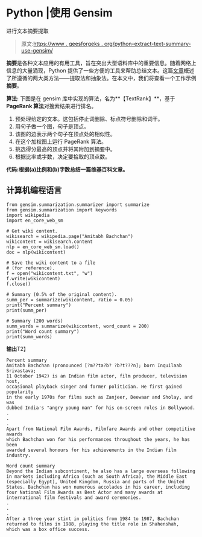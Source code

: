 # Python |使用 Gensim

进行文本摘要提取

> 原文:[https://www . geesforgeks . org/python-extract-text-summary-use-gensim/](https://www.geeksforgeeks.org/python-extractive-text-summarization-using-gensim/)

**摘要**是各种文本应用的有用工具，旨在突出大型语料库中的重要信息。随着网络上信息的大量涌现，Python 提供了一些方便的工具来帮助总结文本。这篇[文章](https://www.geeksforgeeks.org/ml-text-summarization-of-links-based-on-user-query/)概述了所遵循的两大类方法——提取法和抽象法。在本文中，我们将查看一个工作示例**摘要**。

**算法:**
下图是在 gensim 库中实现的算法，名为**【TextRank】**，基于 **PageRank 算法**对搜索结果进行排名。

1.  预处理给定的文本。这包括停止词删除、标点符号删除和词干。
2.  用句子做一个图，句子是顶点。
3.  该图的边表示两个句子在顶点处的相似性。
4.  在这个加权图上运行 PageRank 算法。
5.  挑选得分最高的顶点并将其附加到摘要中。
6.  根据比率或字数，决定要拾取的顶点数。

**代码:根据(a)比例和(b)字数总结一篇维基百科文章。**

## 计算机编程语言

```
from gensim.summarization.summarizer import summarize
from gensim.summarization import keywords
import wikipedia
import en_core_web_sm

# Get wiki content.
wikisearch = wikipedia.page("Amitabh Bachchan")
wikicontent = wikisearch.content
nlp = en_core_web_sm.load()
doc = nlp(wikicontent)

# Save the wiki content to a file
# (for reference).
f = open("wikicontent.txt", "w")
f.write(wikicontent)
f.close()

# Summary (0.5% of the original content).
summ_per = summarize(wikicontent, ratio = 0.05)
print("Percent summary")
print(summ_per)

# Summary (200 words)
summ_words = summarize(wikicontent, word_count = 200)
print("Word count summary")
print(summ_words)
```

**输出**T2】

```
Percent summary
Amitabh Bachchan (pronounced [?m??ta?b? ?b?t???n]; born Inquilaab Srivastava;
11 October 1942) is an Indian film actor, film producer, television host, 
occasional playback singer and former politician. He first gained popularity
in the early 1970s for films such as Zanjeer, Deewaar and Sholay, and was
dubbed India's "angry young man" for his on-screen roles in Bollywood.
.
.
.
Apart from National Film Awards, Filmfare Awards and other competitive awards
which Bachchan won for his performances throughout the years, he has been 
awarded several honours for his achievements in the Indian film industry.
```

```
Word count summary
Beyond the Indian subcontinent, he also has a large overseas following 
in markets including Africa (such as South Africa), the Middle East 
(especially Egypt), United Kingdom, Russia and parts of the United 
States. Bachchan has won numerous accolades in his career, including 
four National Film Awards as Best Actor and many awards at 
international film festivals and award ceremonies.
.
.
.
After a three year stint in politics from 1984 to 1987, Bachchan 
returned to films in 1988, playing the title role in Shahenshah, 
which was a box office success.
```